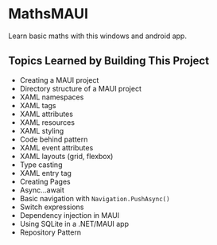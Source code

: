 # MathsMAUI

Learn basic maths with this windows and android app.

## Topics Learned by Building This Project

- Creating a MAUI project 
- Directory structure of a MAUI project
- XAML namespaces
- XAML tags
- XAML attributes
- XAML resources
- XAML styling
- Code behind pattern
- XAML event attributes
- XAML layouts (grid, flexbox)
- Type casting
- XAML entry tag
- Creating Pages
- Async...await
- Basic navigation with `Navigation.PushAsync()`
- Switch expressions
- Dependency injection in MAUI
- Using SQLite in a .NET/MAUI app
- Repository Pattern 
